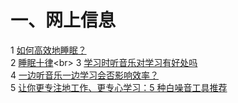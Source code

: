 一、网上信息
=====
1 [如何高效地睡眠？](http://www.zhihu.com/question/19551007)<br>
2 [睡眠十律](http://baike.baidu.com/link?url=uKJgaj8mu6u1CCFjhfPa2MZVId3wjgsdOY44HlA85-N128qYKs7FBhHUskUTFgLROO5A18FHwneR3T66Wd8Uu_)<br>
3 [学习时听音乐对学习有好处吗](http://zhidao.baidu.com/link?url=cFXC2bELKqdLMO4UPnAdZ8eez1YtRy9fhaTSV7MhzdvwinQn4wNDLWYSga7k_U2_2DZtsXisHCwVT2vQgwXysq)<br>
4 [一边听音乐一边学习会否影响效率？ ](http://www.zhihu.com/question/20276743)<br>
5 [让你更专注地工作、更专心学习：5 种白噪音工具推荐](http://sspai.com/27971/)<br>
[]()<br>
[]()<br>
[]()<br>
[]()<br>
[]()<br>
[]()<br>
[]()<br>
[]()<br>
[]()<br>
[]()<br>
[]()<br>
[]()<br>


